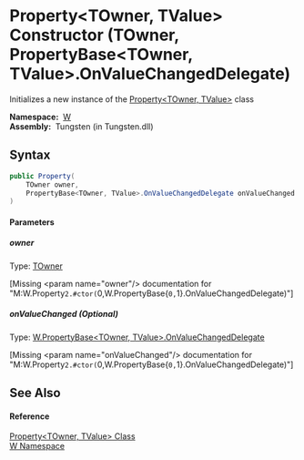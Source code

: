 Property&lt;TOwner, TValue> Constructor (TOwner, PropertyBase&lt;TOwner, TValue>.OnValueChangedDelegate)
========================================================================================================
  Initializes a new instance of the [Property&lt;TOwner, TValue>][1] class

  **Namespace:**  [W][2]  
  **Assembly:**  Tungsten (in Tungsten.dll)

Syntax
------

```csharp
public Property(
	TOwner owner,
	PropertyBase<TOwner, TValue>.OnValueChangedDelegate onValueChanged = null
)
```

#### Parameters

##### *owner*
Type: [TOwner][1]  

[Missing &lt;param name="owner"/> documentation for "M:W.Property`2.#ctor(`0,W.PropertyBase{`0,`1}.OnValueChangedDelegate)"]


##### *onValueChanged* (Optional)
Type: [W.PropertyBase&lt;TOwner, TValue>.OnValueChangedDelegate][3]  

[Missing &lt;param name="onValueChanged"/> documentation for "M:W.Property`2.#ctor(`0,W.PropertyBase{`0,`1}.OnValueChangedDelegate)"]



See Also
--------

#### Reference
[Property&lt;TOwner, TValue> Class][1]  
[W Namespace][2]  

[1]: README.md
[2]: ../README.md
[3]: ../PropertyBase_2_OnValueChangedDelegate/README.md
[4]: ../../_icons/Help.png